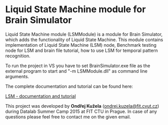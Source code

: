 # Liquid State Machine module for Brain Simulator
Liquid State Machine module (LSMModule) is a module for Brain Simulator, which adds the functionality of Liquid State Machine. This module contains implementation of Liquid State Machine (LSM) node, Benchmark testing node for LSM and brain file tutorial, how to use LSM for temporal pattern recognition.

To run the project in VS you have to set BrainSimulator.exe file as the external program to start and "-m LSMModule.dll" as command line arguments.

The complete documentation and tutorial can be found here:

[LSM - documentation and tutorial](Doc/Guide)

This project was developed by **Ondřej Kužela** (ondrej.kuzela@fit.cvut.cz) during Datalab Summer Camp 2015 at FIT CTU in Prague. In case of any questions please feel free to contact me on the given email.
